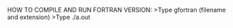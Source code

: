 HOW TO COMPILE AND RUN FORTRAN VERSION:
    >Type gfortran (filename and extension)
    >Type ./a.out 
